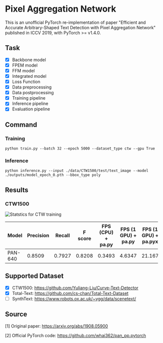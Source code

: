 # Pixel Aggregation Network

This is an unofficial PyTorch re-implementation of paper "Efficient and Accurate Arbitrary-Shaped Text Detection with Pixel Aggregation Network" published in ICCV 2019, with PyTorch >= v1.4.0.

## Task

- [x] Backbone model
- [x] FPEM model
- [x] FFM model
- [x] Integrated model
- [x] Loss Function
- [x] Data preprocessing
- [x] Data postprocessing
- [x] Training pipeline
- [x] Inference pipeline
- [x] Evaluation pipeline

## Command

### Training

``
python train.py --batch 32 --epoch 5000 --dataset_type ctw --gpu True
``

### Inference

``
python inference.py --input ./data/CTW1500/test/text_image --model ./outputs/model_epoch_0.pth --bbox_type poly
``

## Results

### CTW1500
![Statstics for CTW training](https://github.com/liuch37/pan-pytorch/blob/master/misc/ctw_statistics.png)

Model   | Precision | Recall | F score | FPS (CPU) + pa.py   | FPS (1 GPU) + pa.py | FPS (1 GPU) + pa.pyx |
------- | --------- | ------ | ------- | ------------------- | ------------------- | -------------------- |
PAN-640 | 0.8509    | 0.7927 | 0.8208  | 0.3493              | 4.6347              | 21.167               |

## Supported Dataset

- [x] CTW1500: https://github.com/Yuliang-Liu/Curve-Text-Detector
- [x] Total-Text: https://github.com/cs-chan/Total-Text-Dataset
- [ ] SynthText: https://www.robots.ox.ac.uk/~vgg/data/scenetext/

## Source

[1] Original paper: https://arxiv.org/abs/1908.05900

[2] Official PyTorch code: https://github.com/whai362/pan_pp.pytorch
